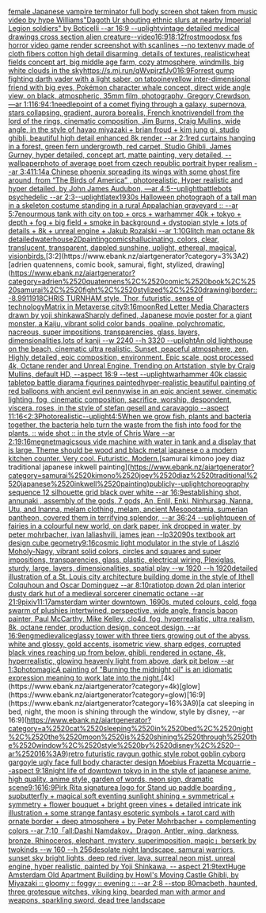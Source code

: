 [female Japanese vampire terminator full body screen shot taken from music video by hype Williams](https://www.ebank.nz/aiartgenerator?category=female%2520Japanese%2520vampire%2520terminator%2520full%2520body%2520screen%2520shot%2520taken%2520from%2520music%2520video%2520by%2520hype%2520Williams)["Dagoth Ur shouting ethnic slurs at nearby Imperial Legion soldiers" by Boticelli --ar 16:9 --uplight](https://www.ebank.nz/aiartgenerator?category=%22Dagoth%2520Ur%2520shouting%2520ethnic%2520slurs%2520at%2520nearby%2520Imperial%2520Legion%2520soldiers%22%2520by%2520Boticelli%2520--ar%252016%3A9%2520--uplight)[vintage detailed medical drawings cross section alien creature](https://www.ebank.nz/aiartgenerator?category=vintage%2520detailed%2520medical%2520drawings%2520cross%2520section%2520alien%2520creature)[--video](https://www.ebank.nz/aiartgenerator?category=--video)[16:9](https://www.ebank.nz/aiartgenerator?category=16%3A9)[18:12](https://www.ebank.nz/aiartgenerator?category=18%3A12)[frost](https://www.ebank.nz/aiartgenerator?category=frost)[mood](https://www.ebank.nz/aiartgenerator?category=mood)[psx fps horror video game render screenshot with scanlines --no text](https://www.ebank.nz/aiartgenerator?category=psx%2520fps%2520horror%2520video%2520game%2520render%2520screenshot%2520with%2520scanlines%2520--no%2520text)[envy made of cloth fibers cotton high detail disarming, details of textures, realistic](https://www.ebank.nz/aiartgenerator?category=envy%2520made%2520of%2520cloth%2520fibers%2520cotton%2520high%2520detail%2520disarming%2C%2520details%2520of%2520textures%2C%2520realistic)[wheat fields concept art, big middle age farm, cozy atmosphere, windmills, big white clouds in the sky](https://www.ebank.nz/aiartgenerator?category=wheat%2520fields%2520concept%2520art%2C%2520big%2520middle%2520age%2520farm%2C%2520cozy%2520atmosphere%2C%2520windmills%2C%2520big%2520white%2520clouds%2520in%2520the%2520sky)[<https://s.mj.run/qWvpjrzfJv0>](https://www.ebank.nz/aiartgenerator?category=%3Chttps%3A//s.mj.run/qWvpjrzfJv0%3E)[16:9](https://www.ebank.nz/aiartgenerator?category=16%3A9)[Forrest gump fighting darth vader with a light saber, on tatooine](https://www.ebank.nz/aiartgenerator?category=Forrest%2520gump%2520fighting%2520darth%2520vader%2520with%2520a%2520light%2520saber%2C%2520on%2520tatooine)[yellow inter-dimensional friend with big eyes, Pokémon character whale concept, direct wide angle view, on black, atmospheric, 35mm film, photography, Gregory Crewdson, —ar 1:1](https://www.ebank.nz/aiartgenerator?category=yellow%2520inter-dimensional%2520friend%2520with%2520big%2520eyes%2C%2520Pok%C3%A9mon%2520character%2520whale%2520concept%2C%2520direct%2520wide%2520angle%2520view%2C%2520on%2520black%2C%2520atmospheric%2C%252035mm%2520film%2C%2520photography%2C%2520Gregory%2520Crewdson%2C%2520%E2%80%94ar%25201%3A1)[16:9](https://www.ebank.nz/aiartgenerator?category=16%3A9)[4:1](https://www.ebank.nz/aiartgenerator?category=4%3A1)[needlepoint of a comet flying through a galaxy, supernova, stars collapsing, gradient, aurora borealis, French knot](https://www.ebank.nz/aiartgenerator?category=needlepoint%2520of%2520a%2520comet%2520flying%2520through%2520a%2520galaxy%2C%2520supernova%2C%2520stars%2520collapsing%2C%2520gradient%2C%2520aurora%2520borealis%2C%2520French%2520knot)[rivendell from the lord of the rings, cinematic composition, Jim Burns, Craig Mullins, wide angle, in the style of hayao miyazaki + brian froud + kim jung gi, studio ghibli, beautiful high detail enhanced 8k render --ar 2:1](https://www.ebank.nz/aiartgenerator?category=rivendell%2520from%2520the%2520lord%2520of%2520the%2520rings%2C%2520cinematic%2520composition%2C%2520Jim%2520Burns%2C%2520Craig%2520Mullins%2C%2520wide%2520angle%2C%2520in%2520the%2520style%2520of%2520hayao%2520miyazaki%2520%2B%2520brian%2520froud%2520%2B%2520kim%2520jung%2520gi%2C%2520studio%2520ghibli%2C%2520beautiful%2520high%2520detail%2520enhanced%25208k%2520render%2520--ar%25202%3A1)[red curtains hanging in a forest, green fern undergrowth, red carpet, Studio Ghibli, James Gurney, hyper detailed, concept art, matte painting, very detailed, --wallpaper](https://www.ebank.nz/aiartgenerator?category=red%2520curtains%2520hanging%2520in%2520a%2520forest%2C%2520green%2520fern%2520undergrowth%2C%2520red%2520carpet%2C%2520Studio%2520Ghibli%2C%2520James%2520Gurney%2C%2520hyper%2520detailed%2C%2520concept%2520art%2C%2520matte%2520painting%2C%2520very%2520detailed%2C%2520--wallpaper)[photo of average poet from czech republic portrait hyper realism --ar 3:4](https://www.ebank.nz/aiartgenerator?category=photo%2520of%2520average%2520poet%2520from%2520czech%2520republic%2520portrait%2520hyper%2520realism%2520--ar%25203%3A4)[11:14](https://www.ebank.nz/aiartgenerator?category=11%3A14)[a Chinese phoenix spreading its wings with some ghost fire around, from “The Birds of America” , photorealistic, Hyper realistic and hyper detailed, by  John James Audubon, —ar 4:5](https://www.ebank.nz/aiartgenerator?category=a%2520Chinese%2520phoenix%2520spreading%2520its%2520wings%2520with%2520some%2520ghost%2520fire%2520around%2C%2520from%2520%E2%80%9CThe%2520Birds%2520of%2520America%E2%80%9D%2520%2C%2520photorealistic%2C%2520Hyper%2520realistic%2520and%2520hyper%2520detailed%2C%2520by%2520%2520John%2520James%2520Audubon%2C%2520%E2%80%94ar%25204%3A5)[--uplight](https://www.ebank.nz/aiartgenerator?category=--uplight)[battlebots psychedelic --ar 2:3](https://www.ebank.nz/aiartgenerator?category=battlebots%2520psychedelic%2520--ar%25202%3A3)[--uplight](https://www.ebank.nz/aiartgenerator?category=--uplight)[latex](https://www.ebank.nz/aiartgenerator?category=latex)[1930s Halloween photograph of a tall man in a skeleton costume standing in a rural Appalachian graveyard :: --ar 5:7](https://www.ebank.nz/aiartgenerator?category=1930s%2520Halloween%2520photograph%2520of%2520a%2520tall%2520man%2520in%2520a%2520skeleton%2520costume%2520standing%2520in%2520a%2520rural%2520Appalachian%2520graveyard%2520%3A%3A%2520--ar%25205%3A7)[enourmous tank with city on top + orcs + warhammer 40k + tokyo + depth + fog + big field + smoke in background + dystopian style + lots of details + 8k + unreal engine + Jakub Rozalski --ar 1:10](https://www.ebank.nz/aiartgenerator?category=enourmous%2520tank%2520with%2520city%2520on%2520top%2520%2B%2520orcs%2520%2B%2520warhammer%252040k%2520%2B%2520tokyo%2520%2B%2520depth%2520%2B%2520fog%2520%2B%2520big%2520field%2520%2B%2520smoke%2520in%2520background%2520%2B%2520dystopian%2520style%2520%2B%2520lots%2520of%2520details%2520%2B%25208k%2520%2B%2520unreal%2520engine%2520%2B%2520Jakub%2520Rozalski%2520--ar%25201%3A10)[Glitch man octane 8k detailed](https://www.ebank.nz/aiartgenerator?category=Glitch%2520man%2520octane%25208k%2520detailed)[waterhouse](https://www.ebank.nz/aiartgenerator?category=waterhouse)[2D](https://www.ebank.nz/aiartgenerator?category=2D)[painting](https://www.ebank.nz/aiartgenerator?category=painting)[comics](https://www.ebank.nz/aiartgenerator?category=comics)[hallucinating, colors, clear, translucent, transparent, dappled sunshine, uplight, ethereal, magical, vision](https://www.ebank.nz/aiartgenerator?category=hallucinating%2C%2520colors%2C%2520clear%2C%2520translucent%2C%2520transparent%2C%2520dappled%2520sunshine%2C%2520uplight%2C%2520ethereal%2C%2520magical%2C%2520vision)[birds.](https://www.ebank.nz/aiartgenerator?category=birds.)[3:2](https://www.ebank.nz/aiartgenerator?category=3%3A2)[adrien quatennens, comic book, samurai, fight, stylized, drawing](https://www.ebank.nz/aiartgenerator?category=adrien%2520quatennens%2C%2520comic%2520book%2C%2520samurai%2C%2520fight%2C%2520stylized%2C%2520drawing)[border::-8.99](https://www.ebank.nz/aiartgenerator?category=border%3A%3A-8.99)[11918](https://www.ebank.nz/aiartgenerator?category=11918)[CHRIS TURNHAM style, Thor, futuristic, sense of technology](https://www.ebank.nz/aiartgenerator?category=CHRIS%2520TURNHAM%2520style%2C%2520Thor%2C%2520futuristic%2C%2520sense%2520of%2520technology)[Matrix in Metaverse city](https://www.ebank.nz/aiartgenerator?category=Matrix%2520in%2520Metaverse%2520city)[9:16](https://www.ebank.nz/aiartgenerator?category=9%3A16)[moon](https://www.ebank.nz/aiartgenerator?category=moon)[Red Letter Media Characters drawn by yoji shinkawa](https://www.ebank.nz/aiartgenerator?category=Red%2520Letter%2520Media%2520Characters%2520drawn%2520by%2520yoji%2520shinkawa)[Sharply defined, Japanese movie poster for a giant monster, a Kaiju, vibrant solid color bands, opaline, polychromatic, nacreous, super impositions, transparencies, glass, layers, dimensionalities,lots of kanji --w 2240 --h 3320 --uplight](https://www.ebank.nz/aiartgenerator?category=Sharply%2520defined%2C%2520Japanese%2520movie%2520poster%2520for%2520a%2520giant%2520monster%2C%2520a%2520Kaiju%2C%2520vibrant%2520solid%2520color%2520bands%2C%2520opaline%2C%2520polychromatic%2C%2520nacreous%2C%2520super%2520impositions%2C%2520transparencies%2C%2520glass%2C%2520layers%2C%2520dimensionalities%2Clots%2520of%2520kanji%2520--w%25202240%2520--h%25203320%2520--uplight)[An old lighthouse on the beach, cinematic ultra realistic. Sunset, peaceful atmosphere, zen. Highly detailed, epic composition, environment. Epic scale, post processed 4k, Octane render and Unreal Engine. Trending on Artstation, style by Craig Mullins, default HD, --aspect 16:9 --test --uplight](https://www.ebank.nz/aiartgenerator?category=An%2520old%2520lighthouse%2520on%2520the%2520beach%2C%2520cinematic%2520ultra%2520realistic.%2520Sunset%2C%2520peaceful%2520atmosphere%2C%2520zen.%2520Highly%2520detailed%2C%2520epic%2520composition%2C%2520environment.%2520Epic%2520scale%2C%2520post%2520processed%25204k%2C%2520Octane%2520render%2520and%2520Unreal%2520Engine.%2520Trending%2520on%2520Artstation%2C%2520style%2520by%2520Craig%2520Mullins%2C%2520default%2520HD%2C%2520--aspect%252016%3A9%2520--test%2520--uplight)[warhammer 40k classic tabletop battle diarama figurines painted](https://www.ebank.nz/aiartgenerator?category=warhammer%252040k%2520classic%2520tabletop%2520battle%2520diarama%2520figurines%2520painted)[hyper-realistic beautiful painting of red balloons with ancient evil  pennywise  in an epic ancient sewer.  cinematic lighting, fog,  cinematic composition, sacrifice, worship, despondent, viscera, roses, in the style of stefan gesell and caravaggio --aspect 11:16](https://www.ebank.nz/aiartgenerator?category=hyper-realistic%2520beautiful%2520painting%2520of%2520red%2520balloons%2520with%2520ancient%2520evil%2520%2520pennywise%2520%2520in%2520an%2520epic%2520ancient%2520sewer.%2520%2520cinematic%2520lighting%2C%2520fog%2C%2520%2520cinematic%2520composition%2C%2520sacrifice%2C%2520worship%2C%2520despondent%2C%2520viscera%2C%2520roses%2C%2520in%2520the%2520style%2520of%2520stefan%2520gesell%2520and%2520caravaggio%2520--aspect%252011%3A16)[<2:3](https://www.ebank.nz/aiartgenerator?category=%3C2%3A3)[Photorealistic](https://www.ebank.nz/aiartgenerator?category=Photorealistic)[--uplight](https://www.ebank.nz/aiartgenerator?category=--uplight)[4:5](https://www.ebank.nz/aiartgenerator?category=4%3A5)[When we grow fish, plants and bacteria together, the bacteria help turn the waste from the fish into food for the plants. :: wide shot :: in the style of Chris Ware --ar 2:1](https://www.ebank.nz/aiartgenerator?category=When%2520we%2520grow%2520fish%2C%2520plants%2520and%2520bacteria%2520together%2C%2520the%2520bacteria%2520help%2520turn%2520the%2520waste%2520from%2520the%2520fish%2520into%2520food%2520for%2520the%2520plants.%2520%3A%3A%2520wide%2520shot%2520%3A%3A%2520in%2520the%2520style%2520of%2520Chris%2520Ware%2520--ar%25202%3A1)[9:16](https://www.ebank.nz/aiartgenerator?category=9%3A16)[megnet](https://www.ebank.nz/aiartgenerator?category=megnet)[magic](https://www.ebank.nz/aiartgenerator?category=magic)[sous vide machine with water in tank and a display that is large.  Theme should be wood and black metal japanese o a modern kitchen counter. Very cool. Futuristic. Modern.](https://www.ebank.nz/aiartgenerator?category=sous%2520vide%2520machine%2520with%2520water%2520in%2520tank%2520and%2520a%2520display%2520that%2520is%2520large.%2520%2520Theme%2520should%2520be%2520wood%2520and%2520black%2520metal%2520japanese%2520o%2520a%2520modern%2520kitchen%2520counter.%2520Very%2520cool.%2520Futuristic.%2520Modern.)[samurai kimono joey diaz traditional japanese inkwell painting](https://www.ebank.nz/aiartgenerator?category=samurai%2520kimono%2520joey%2520diaz%2520traditional%2520japanese%2520inkwell%2520painting)[publicly](https://www.ebank.nz/aiartgenerator?category=publicly)[--uplight](https://www.ebank.nz/aiartgenerator?category=--uplight)[choreography sequence 12 silhouette grid black over white --ar 16:9](https://www.ebank.nz/aiartgenerator?category=choreography%2520sequence%252012%2520silhouette%2520grid%2520black%2520over%2520white%2520--ar%252016%3A9)[establishing shot, annunaki ,  assembly of the gods, 7 gods, An, Enlil, Enki, Ninhursag, Nanna, Utu, and Inanna, melam clothing, melam, ancient Mesopotamia, sumerian pantheon, covered them in terrifying splendor, --ar 36:24 --uplight](https://www.ebank.nz/aiartgenerator?category=establishing%2520shot%2C%2520annunaki%2520%2C%2520%2520assembly%2520of%2520the%2520gods%2C%25207%2520gods%2C%2520An%2C%2520Enlil%2C%2520Enki%2C%2520Ninhursag%2C%2520Nanna%2C%2520Utu%2C%2520and%2520Inanna%2C%2520melam%2520clothing%2C%2520melam%2C%2520ancient%2520Mesopotamia%2C%2520sumerian%2520pantheon%2C%2520covered%2520them%2520in%2520terrifying%2520splendor%2C%2520--ar%252036%3A24%2520--uplight)[queen of fairies in a colourful new world, on dark paper, ink dropped in water, by peter mohrbacher, ivan laliashvili, james jean --lp](https://www.ebank.nz/aiartgenerator?category=queen%2520of%2520fairies%2520in%2520a%2520colourful%2520new%2520world%2C%2520on%2520dark%2520paper%2C%2520ink%2520dropped%2520in%2520water%2C%2520by%2520peter%2520mohrbacher%2C%2520ivan%2520laliashvili%2C%2520james%2520jean%2520--lp)[320](https://www.ebank.nz/aiartgenerator?category=320)[90s textbook art design cube geometry](https://www.ebank.nz/aiartgenerator?category=90s%2520textbook%2520art%2520design%2520cube%2520geometry)[9:16](https://www.ebank.nz/aiartgenerator?category=9%3A16)[cosmic light modulator in the style of László Moholy-Nagy, vibrant solid colors, circles and squares and super impositions, transparencies, glass, plastic, electrical wiring,  Plexiglas, sturdy, large, layers, dimensionalities, spatial play --w 1920 --h 1920](https://www.ebank.nz/aiartgenerator?category=cosmic%2520light%2520modulator%2520in%2520the%2520style%2520of%2520L%C3%A1szl%C3%B3%2520Moholy-Nagy%2C%2520vibrant%2520solid%2520colors%2C%2520circles%2520and%2520squares%2520and%2520super%2520impositions%2C%2520transparencies%2C%2520glass%2C%2520plastic%2C%2520electrical%2520wiring%2C%2520%2520Plexiglas%2C%2520sturdy%2C%2520large%2C%2520layers%2C%2520dimensionalities%2C%2520spatial%2520play%2520--w%25201920%2520--h%25201920)[detailed illustration of a St. Louis city architecture building dome  in the style of Ithell Colquhoun and Oscar Dominguez --ar 8:10](https://www.ebank.nz/aiartgenerator?category=detailed%2520illustration%2520of%2520a%2520St.%2520Louis%2520city%2520architecture%2520building%2520dome%2520%2520in%2520the%2520style%2520of%2520Ithell%2520Colquhoun%2520and%2520Oscar%2520Dominguez%2520--ar%25208%3A10)[ratio](https://www.ebank.nz/aiartgenerator?category=ratio)[top down 2d plan interior dusty dark hut of a medieval sorcerer cinematic octane  --ar 21:9](https://www.ebank.nz/aiartgenerator?category=top%2520down%25202d%2520plan%2520interior%2520dusty%2520dark%2520hut%2520of%2520a%2520medieval%2520sorcerer%2520cinematic%2520octane%2520%2520--ar%252021%3A9)[pixiv](https://www.ebank.nz/aiartgenerator?category=pixiv)[11:17](https://www.ebank.nz/aiartgenerator?category=11%3A17)[amsterdam winter downtown, 1690s, muted colours, cold, fog](https://www.ebank.nz/aiartgenerator?category=amsterdam%2520winter%2520downtown%2C%25201690s%2C%2520muted%2520colours%2C%2520cold%2C%2520fog)[a swarm of plushies intertwined, perspective, wide angle, francis bacon painter,  Paul McCarthy, Mike Kelley, clo4d, fog, hyperrealistic, ultra realism, 8k, octane render, production design, concept design, --ar 16:9](https://www.ebank.nz/aiartgenerator?category=a%2520swarm%2520of%2520plushies%2520intertwined%2C%2520perspective%2C%2520wide%2520angle%2C%2520francis%2520bacon%2520painter%2C%2520%2520Paul%2520McCarthy%2C%2520Mike%2520Kelley%2C%2520clo4d%2C%2520fog%2C%2520hyperrealistic%2C%2520ultra%2520realism%2C%25208k%2C%2520octane%2520render%2C%2520production%2520design%2C%2520concept%2520design%2C%2520--ar%252016%3A9)[eng](https://www.ebank.nz/aiartgenerator?category=eng)[medieval](https://www.ebank.nz/aiartgenerator?category=medieval)[ice](https://www.ebank.nz/aiartgenerator?category=ice)[glassy tower with three tiers growing out of the abyss, white and glossy, gold accents, isometric view, sharp edges, corrupted black vines reaching up from below, ghibli, rendered in octane, 4k, hyperrealistic, glowing heavenly light from above, dark pit below --ar 1:3](https://www.ebank.nz/aiartgenerator?category=glassy%2520tower%2520with%2520three%2520tiers%2520growing%2520out%2520of%2520the%2520abyss%2C%2520white%2520and%2520glossy%2C%2520gold%2520accents%2C%2520isometric%2520view%2C%2520sharp%2520edges%2C%2520corrupted%2520black%2520vines%2520reaching%2520up%2520from%2520below%2C%2520ghibli%2C%2520rendered%2520in%2520octane%2C%25204k%2C%2520hyperrealistic%2C%2520glowing%2520heavenly%2520light%2520from%2520above%2C%2520dark%2520pit%2520below%2520--ar%25201%3A3)[photo](https://www.ebank.nz/aiartgenerator?category=photo)[magic](https://www.ebank.nz/aiartgenerator?category=magic)[A painting of "Burning the midnight oil" is an idiomatic expression meaning to work late into the night.](https://www.ebank.nz/aiartgenerator?category=A%2520painting%2520of%2520%22Burning%2520the%2520midnight%2520oil%22%2520is%2520an%2520idiomatic%2520expression%2520meaning%2520to%2520work%2520late%2520into%2520the%2520night.)[4k](https://www.ebank.nz/aiartgenerator?category=4k)[glow](https://www.ebank.nz/aiartgenerator?category=glow)[16:9](https://www.ebank.nz/aiartgenerator?category=16%3A9)[a cat sleeping in bed, night, the moon is shining through the window, style by disney, --ar 16:9](https://www.ebank.nz/aiartgenerator?category=a%2520cat%2520sleeping%2520in%2520bed%2C%2520night%2C%2520the%2520moon%2520is%2520shining%2520through%2520the%2520window%2C%2520style%2520by%2520disney%2C%2520--ar%252016%3A9)[retro futuristic raygun gothic style robot goblin cyborg gargoyle ugly face full body character design Moebius Frazetta Mcquarrie --aspect 9:18](https://www.ebank.nz/aiartgenerator?category=retro%2520futuristic%2520raygun%2520gothic%2520style%2520robot%2520goblin%2520cyborg%2520gargoyle%2520ugly%2520face%2520full%2520body%2520character%2520design%2520Moebius%2520Frazetta%2520Mcquarrie%2520--aspect%25209%3A18)[night life of downtown tokyo in  in the style of japanese anime, high quality, anime style, garden of words, neon sign, dramatic scene](https://www.ebank.nz/aiartgenerator?category=night%2520life%2520of%2520downtown%2520tokyo%2520in%2520%2520in%2520the%2520style%2520of%2520japanese%2520anime%2C%2520high%2520quality%2C%2520anime%2520style%2C%2520garden%2520of%2520words%2C%2520neon%2520sign%2C%2520dramatic%2520scene)[9:16](https://www.ebank.nz/aiartgenerator?category=9%3A16)[](https://www.ebank.nz/aiartgenerator?category=)[16:9](https://www.ebank.nz/aiartgenerator?category=16%3A9)[Pirk Rita signature](https://www.ebank.nz/aiartgenerator?category=Pirk%2520Rita%2520signature)[a logo for Stand up paddle boarding , sup](https://www.ebank.nz/aiartgenerator?category=a%2520logo%2520for%2520Stand%2520up%2520paddle%2520boarding%2520%2C%2520sup)[butterfly + magical soft eventing sunlight shining + symmetrical + symmetry + flower bouquet + bright green vines + detailed intricate ink illustration + some strange fantasy esoteric symbols + tarot card with ornate border + deep atmosphere + by Peter Mohrbacher + complementing colors --ar 7:10](https://www.ebank.nz/aiartgenerator?category=butterfly%2520%2B%2520magical%2520soft%2520eventing%2520sunlight%2520shining%2520%2B%2520symmetrical%2520%2B%2520symmetry%2520%2B%2520flower%2520bouquet%2520%2B%2520bright%2520green%2520vines%2520%2B%2520detailed%2520intricate%2520ink%2520illustration%2520%2B%2520some%2520strange%2520fantasy%2520esoteric%2520symbols%2520%2B%2520tarot%2520card%2520with%2520ornate%2520border%2520%2B%2520deep%2520atmosphere%2520%2B%2520by%2520Peter%2520Mohrbacher%2520%2B%2520complementing%2520colors%2520--ar%25207%3A10)[「all:Dashi Namdakov，Dragon, Antler, wing, darkness, bronze, Rhinoceros, elephant, mystery, superimposition, magic」](https://www.ebank.nz/aiartgenerator?category=%E3%80%8Call%3ADashi%2520Namdakov%EF%BC%8CDragon%2C%2520Antler%2C%2520wing%2C%2520darkness%2C%2520bronze%2C%2520Rhinoceros%2C%2520elephant%2C%2520mystery%2C%2520superimposition%2C%2520magic%E3%80%8D)[berserk by twokinds --w 160 --h 256](https://www.ebank.nz/aiartgenerator?category=berserk%2520by%2520twokinds%2520--w%2520160%2520--h%2520256)[desolate night landscape, samurai warriors, sunset sky bright lights, deep red river, lava, surreal neon mist, unreal engine, hyper realistic, painted by Yoji Shinkawa, -- aspect 21:9](https://www.ebank.nz/aiartgenerator?category=desolate%2520night%2520landscape%2C%2520samurai%2520warriors%2C%2520sunset%2520sky%2520bright%2520lights%2C%2520deep%2520red%2520river%2C%2520lava%2C%2520surreal%2520neon%2520mist%2C%2520unreal%2520engine%2C%2520hyper%2520realistic%2C%2520painted%2520by%2520Yoji%2520Shinkawa%2C%2520--%2520aspect%252021%3A9)[text](https://www.ebank.nz/aiartgenerator?category=text)[Huge Amsterdam Old Apartment Building by Howl's Moving Castle Ghibli, by Miyazaki :: gloomy :: foggy :: evening :: --ar 2:8 --stop 80](https://www.ebank.nz/aiartgenerator?category=Huge%2520Amsterdam%2520Old%2520Apartment%2520Building%2520by%2520Howl%27s%2520Moving%2520Castle%2520Ghibli%2C%2520by%2520Miyazaki%2520%3A%3A%2520gloomy%2520%3A%3A%2520foggy%2520%3A%3A%2520evening%2520%3A%3A%2520--ar%25202%3A8%2520--stop%252080)[macbeth, haunted, three grotesque witches, viking king, bearded man with armor and weapons, sparkling sword, dead tree landscape](https://www.ebank.nz/aiartgenerator?category=macbeth%2C%2520haunted%2C%2520three%2520grotesque%2520witches%2C%2520viking%2520king%2C%2520bearded%2520man%2520with%2520armor%2520and%2520weapons%2C%2520sparkling%2520sword%2C%2520dead%2520tree%2520landscape)